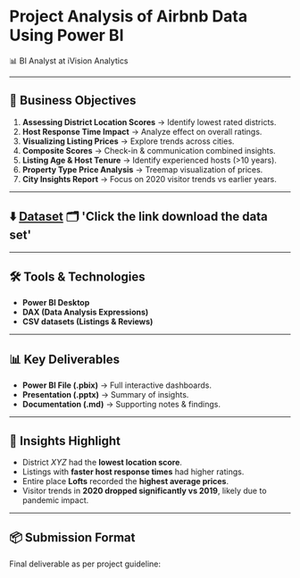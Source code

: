 # Project Analysis of Airbnb Data Using Power BI
📊 BI Analyst at iVision Analytics

---

## 🎯 Business Objectives
1. **Assessing District Location Scores** → Identify lowest rated districts.  
2. **Host Response Time Impact** → Analyze effect on overall ratings.  
3. **Visualizing Listing Prices** → Explore trends across cities.  
4. **Composite Scores** → Check-in & communication combined insights.  
5. **Listing Age & Host Tenure** → Identify experienced hosts (>10 years).  
6. **Property Type Price Analysis** → Treemap visualization of prices.  
7. **City Insights Report** → Focus on 2020 visitor trends vs earlier years.  

---
## ⬇️ [Dataset](https://1drv.ms/f/c/13854197ecb2ada5/EtM0vucO1axDqUP3XTgDwfkBr5fN3QP2Nq5EgTUgqsK1tQ?e=nrcpHV) 🗂️ 'Click the link download the data set'
---

## 🛠️ Tools & Technologies
- **Power BI Desktop**
- **DAX (Data Analysis Expressions)**
- **CSV datasets (Listings & Reviews)**

---

## 📊 Key Deliverables
- **Power BI File (.pbix)** → Full interactive dashboards.  
- **Presentation (.pptx)** → Summary of insights.  
- **Documentation (.md)** → Supporting notes & findings.  

---

## 🚀 Insights Highlight
- District *XYZ* had the **lowest location score**.  
- Listings with **faster host response times** had higher ratings.  
- Entire place **Lofts** recorded the **highest average prices**.  
- Visitor trends in **2020 dropped significantly vs 2019**, likely due to pandemic impact.  

---

## 📦 Submission Format
Final deliverable as per project guideline:  
